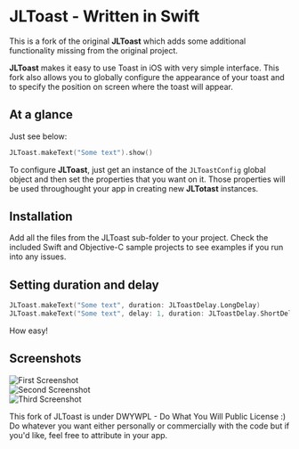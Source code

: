 # JLToast - Written in Swift

This is a fork of the original **JLToast** which adds some additional functionality missing from the original project. 

**JLToast** makes it easy to use Toast in iOS with very simple interface. This fork also allows you to globally configure the appearance of your toast and to specify the position on screen where the toast will appear.


## At a glance

Just see below:

```swift
JLToast.makeText("Some text").show()
```

To configure **JLToast**, just get an instance of the `JLToastConfig` global object and then set the properties that you want on it. Those properties will be used throughought your app in creating new **JLTotast** instances.

## Installation

Add all the files from the JLToast sub-folder to your project. Check the included Swift and Objective-C sample projects to see examples if you run into any issues.

## Setting duration and delay

```swift
JLToast.makeText("Some text", duration: JLToastDelay.LongDelay)
JLToast.makeText("Some text", delay: 1, duration: JLToastDelay.ShortDelay)
```

How easy!

## Screenshots

![First Screenshot](https://raw.github.com/Joyfl/JLToast/master/Screenshots/JLToast-Screenshot-1.png)
<br />
![Second Screenshot](https://raw.github.com/Joyfl/JLToast/master/Screenshots/JLToast-Screenshot-2.png)
<br />
![Third Screenshot](https://raw.github.com/Joyfl/JLToast/master/Screenshots/JLToast-Screenshot-3.png)

This fork of JLToast is under DWYWPL - Do What You Will Public License :) Do whatever you want either personally or commercially with the code but if you'd like, feel free to attribute in your app.